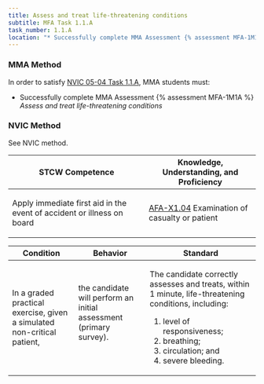 ```yaml
---
title: Assess and treat life-threatening conditions
subtitle: MFA Task 1.1.A 
task_number: 1.1.A
location: "* Successfully complete MMA Assessment {% assessment MFA-1M1A %} *Assess and treat life-threatening conditions*" 
---
```



### MMA Method

In order to satisfy  [NVIC 05-04  Task  1.1.A]({{site.baseurl}}/assets/images/nvic-05-04.pdf), MMA students must:

* Successfully complete MMA Assessment {% assessment MFA-1M1A %} *Assess and treat life-threatening conditions*


### NVIC Method

<a onclick="togglevisibility('nvic_methods')" >See NVIC method.</a>

<div id='nvic_methods' class='hide'>

<table>
<thead>
<tr>
<th class='forty'> STCW Competence </th>
<th class='sixty'> Knowledge, Understanding, and Proficiency </th>
</tr>
</thead>




<tbody>
<tr><td markdown='1'>

Apply immediate first aid in the event of accident or illness on board

</td><td markdown='1'>

[AFA-X1.04](../../tables/641.html#AFA-X1.04) Examination of casualty or patient

</td></tr>


</tbody>
</table>


<table>
<thead>
<tr><th class='twenty'>  Condition </th><th class='twenty'> Behavior </th><th  class='sixty'>Standard </th></tr>
</thead>
<tbody >



<tr><td markdown='1'>

In a graded practical exercise, given a simulated non-critical patient,

</td><td markdown='1'>

the candidate will perform an initial assessment (primary survey).

<br>

<div class="tooltip">
<span class="tooltiptext">
</span>
</div>


</td><td markdown='1'>

The candidate correctly assesses and treats, within 1 minute, life-threatening conditions, including:  
  
1.  level of responsiveness;    
2.  breathing;    
3.  circulation; and    
4.  severe bleeding.

</td></tr>
</tbody>
</table>
</div>
